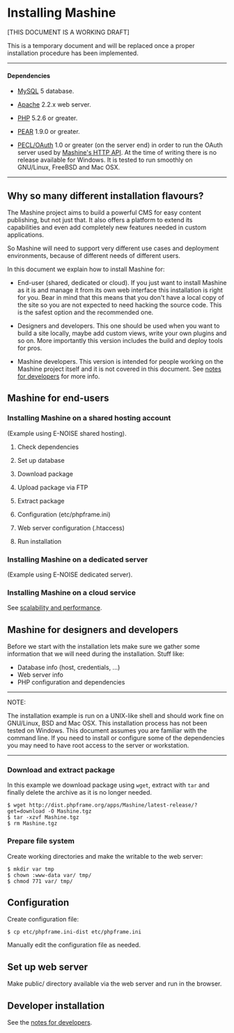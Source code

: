 Installing Mashine
===

[THIS DOCUMENT IS A WORKING DRAFT]

This is a temporary document and will be replaced once a proper installation
procedure has been implemented.

* * *

#### Dependencies

* [MySQL](http://www.mysql.com/) 5 database.

* [Apache](http://httpd.apache.org/) 2.2.x web server.

* [PHP](http://www.php.net/) 5.2.6 or greater.

* [PEAR](http://pear.php.net/) 1.9.0 or greater.

* [PECL/OAuth](http://www.php.net/manual/en/book.oauth.php) 1.0 or greater (on
  the server end) in order to run the OAuth server used by
  [Mashine's HTTP API](http://github.com/E-NOISE/Mashine/blob/master/docs/08.HTTP-API.md).
  At the time of writing there is no release available for Windows. It is tested
  to run smoothly on GNU/Linux, FreeBSD and Mac OSX.

* * *

## Why so many different installation flavours?

The Mashine project aims to build a powerful CMS for easy content publishing,
but not just that. It also offers a platform to extend its capabilities and
even add completely new features needed in custom applications.

So Mashine will need to support very different use cases and deployment
environments, because of different needs of different users.

In this document we explain how to install Mashine for:

* End-user (shared, dedicated or cloud). If you just want to install Mashine
  as it is and manage it from its own web interface this installation is right
  for you. Bear in mind that this means that you don't have a local copy of the
  site so you are not expected to need hacking the source code. This is the
  safest option and the recommended one.

* Designers and developers. This one should be used when you want
  to build a site locally, maybe add custom views, write your own plugins and
  so on. More importantly this version includes the build and deploy tools for
  pros.

* Mashine developers. This version is intended for people working on the Mashine
  project itself and it is not covered in this document. See
  [notes for developers](http://github.com/E-NOISE/Mashine/blob/master/docs/11.Notes_for_developers.md)
  for more info.

## Mashine for end-users

### Installing Mashine on a shared hosting account

(Example using E-NOISE shared hosting).

1. Check dependencies

2. Set up database

3. Download package

4. Upload package via FTP

5. Extract package

6. Configuration (etc/phpframe.ini)

7. Web server configuration (.htaccess)

8. Run installation

### Installing Mashine on a dedicated server

(Example using E-NOISE dedicated server).

### Installing Mashine on a cloud service

See [scalability and performance](http://github.com/E-NOISE/Mashine/blob/master/docs/10.Scalability_and_performance.md).

## Mashine for designers and developers

Before we start with the installation lets make sure we gather some information
that we will need during the installation. Stuff like:

* Database info (host, credentials, ...)
* Web server info
* PHP configuration and dependencies

* * *
NOTE:

The installation example is run on a UNIX-like shell and should work fine on
GNU/Linux, BSD and Mac OSX. This installation process has not been tested on
Windows. This document assumes you are familiar with the command line. If you
need to install or configure some of the dependencies you may need to have
root access to the server or workstation.

* * *

### Download and extract package

In this example we download package using `wget`, extract with `tar` and finally
delete the archive as it is no longer needed.

    $ wget http://dist.phpframe.org/apps/Mashine/latest-release/?get=download -O Mashine.tgz
    $ tar -xzvf Mashine.tgz
    $ rm Mashine.tgz

### Prepare file system

Create working directories and make the writable to the web server:

    $ mkdir var tmp
    $ chown :www-data var/ tmp/
    $ chmod 771 var/ tmp/

## Configuration

Create configuration file:

    $ cp etc/phpframe.ini-dist etc/phpframe.ini

Manually edit the configuration file as needed.

## Set up web server

Make public/ directory available via the web server and run in the browser.


## Developer installation

See the [notes for developers](http://github.com/E-NOISE/Mashine/blob/master/docs/11.Notes_for_developers.md).
